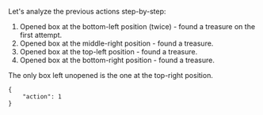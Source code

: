 Let's analyze the previous actions step-by-step:

1. Opened box at the bottom-left position (twice) - found a treasure on the first attempt.
2. Opened box at the middle-right position - found a treasure.
3. Opened box at the top-left position - found a treasure.
4. Opened box at the bottom-right position - found a treasure.

The only box left unopened is the one at the top-right position.

```
{
    "action": 1
}
```